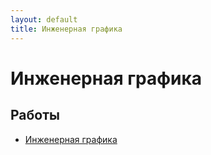 ```yaml
---
layout: default
title: Инженерная графика
---
```


# Инженерная графика

## Работы

- [Инженерная графика](../works/year-3/Инженерная%20графика) 